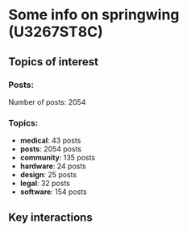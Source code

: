 # Some info on springwing (U3267ST8C)


## Topics of interest

### Posts: 

Number of posts: 2054

### Topics:

* __medical__: 43 posts
* __posts__: 2054 posts
* __community__: 135 posts
* __hardware__: 24 posts
* __design__: 25 posts
* __legal__: 32 posts
* __software__: 154 posts

## Key interactions 

